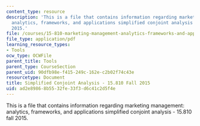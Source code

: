 ```yaml
---
content_type: resource
description: 'This is a file that contains information regarding marketing management:
  analytics, frameworks, and applications simplified conjoint analysis - 15.810 fall
  2015.'
file: /courses/15-810-marketing-management-analytics-frameworks-and-applications-fall-2015/ad2e89868b5532fe33f3d6c41c2d5f4e_MIT15_810F15_Conjoint.pdf
file_type: application/pdf
learning_resource_types:
- Tools
ocw_type: OCWFile
parent_title: Tools
parent_type: CourseSection
parent_uid: 90dfb98e-f415-249c-162e-c2b02f74c43e
resourcetype: Document
title: Simplified Conjoint Analysis - 15.810 Fall 2015
uid: ad2e8986-8b55-32fe-33f3-d6c41c2d5f4e
---
```

This is a file that contains information regarding marketing management: analytics, frameworks, and applications simplified conjoint analysis - 15.810 fall 2015.